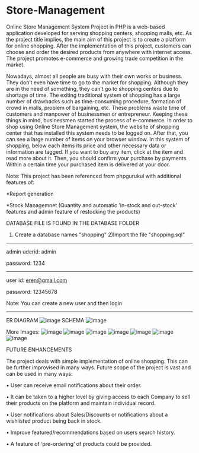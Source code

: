 # Store-Management

Online Store Management System Project in PHP is a web-based application developed 
for serving shopping centers, shopping malls, etc. As the project title implies, the main 
aim of this project is to create a platform for online shopping. After the implementation of 
this project, customers can choose and order the desired products from anywhere with 
internet access. The project promotes e-commerce and growing trade competition in the 
market.

Nowadays, almost all people are busy with their own works or business. They don’t even 
have time to go to the market for shopping. Although they are in the need of something, 
they can’t go to shopping centers due to shortage of time. The exiting traditional system of 
shopping has a large number of drawbacks such as time-consuming procedure, formation 
of crowd in malls, problem of bargaining, etc. These problems waste time of customers 
and manpower of businessmen or entrepreneur. Keeping these things in mind, 
businessmen started the process of e-commerce.
In order to shop using Online Store Management system, the website of shopping center 
that has installed this system needs to be logged on. After that, you can see a large number 
of items on your browser window. In this system of shopping, below each items its price 
and other necessary data or information are tagged. If you want to buy any item, click at 
the item and read more about it. Then, you should confirm your purchase by payments. 
Within a certain time your purchased item is delivered at your door.

Note: 
This project has been referenced from phpgurukul
with additional features of:

*Report generation

*Stock Managemnet (Quantity and automatic 'in-stock and out-stock' features and admin feature of restocking the products)


DATABASE FILE IS FOUND IN THE DATABASE FOLDER
1) Create a database names "shopping"
2)Import the file "shopping.sql"

------------------------
admin uderid: admin

password: 1234

-------------
user id: eren@gmail.com

password: 12345678

Note: You can create a new user and then login

---------------------------
ER DIAGRAM
![image](https://user-images.githubusercontent.com/85788582/162221312-bf884f5b-06e4-49ab-98fd-4a26cfc0816a.png)
SCHEMA
![image](https://user-images.githubusercontent.com/85788582/162221375-321a16c9-718c-4e18-82b2-15e70e8e9c4c.png)

More Images:
![image](https://user-images.githubusercontent.com/85788582/162222002-86ddd866-386c-48c2-bb98-5163348006df.png)
![image](https://user-images.githubusercontent.com/85788582/162222024-15a44c99-ec10-450b-84c7-7e15a027c23a.png)
![image](https://user-images.githubusercontent.com/85788582/162222051-7f406618-560a-4a47-8fb9-c4c9bf0b9c72.png)
![image](https://user-images.githubusercontent.com/85788582/162222091-b46adac1-6a4e-4db4-af75-ef37b40b0cfb.png)
![image](https://user-images.githubusercontent.com/85788582/162222147-ea26dedf-6ec9-4c79-8271-f2ab4cc715cd.png)
![image](https://user-images.githubusercontent.com/85788582/162222201-6ade36eb-a62b-4e09-babd-4be05feb8aa1.png)
![image](https://user-images.githubusercontent.com/85788582/162222229-3ed75c96-8ff6-43ea-a8f2-e1306c205448.png)



FUTURE ENHANCEMENTS

The project deals with simple implementation of online shopping. This can be further improvised in many ways. Future scope of the project is vast and can be used in 
many ways:

•	User can receive email notifications about their order.

•	It can be taken to a higher level by giving access to each Company to sell their products on the platform and maintain individual record.

•	User notifications about Sales/Discounts or notifications about a wishlisted product being back in stock.

•	Improve featured/recommendations based on users search history.

•	A feature of ‘pre-ordering’ of products could be provided.







